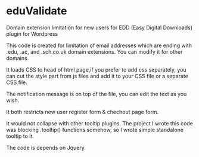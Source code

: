# eduValidate
Domain extension limitation for new users for EDD (Easy Digital Downloads) plugin for Wordpress

This code is created for limitation of email addresses which are ending with .edu, .ac, and .sch.co.uk domain extensions. You can modify it for other domains.

It loads CSS to head of html page,if you prefer to add css separately, you can cut the style part from js files and add it to your CSS file or a separate CSS file.

The notification message is on top of the file, you can edit the text as you wish.

It both restricts new user register form & chechout page form.

It would not collapse with other tooltip plugins. The project I wrote this code was blocking .tooltip() functions somehow, so I wrote simple standalone tooltip to it.

The code is depends on Jquery.

